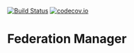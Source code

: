 [![Build Status](https://api.travis-ci.org/symbiote-h2020/FederationManager.svg?branch=staging)](https://api.travis-ci.org/symbiote-h2020/FederationManager)
[![codecov.io](https://codecov.io/github/symbiote-h2020/FederationManager/branch/master/graph/badge.svg)](https://codecov.io/github/symbiote-h2020/FederationManager)

# Federation Manager